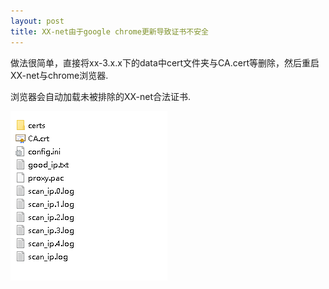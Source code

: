 ```yaml
---
layout: post
title: XX-net由于google chrome更新导致证书不安全
---
```

  做法很简单，直接将xx-3.x.x下的data中cert文件夹与CA.cert等删除，然后重启XX-net与chrome浏览器.
  
  浏览器会自动加载未被排除的XX-net合法证书.
  
![_config.yml](/images/screenshot_xx_net_problem.png)
  
  
